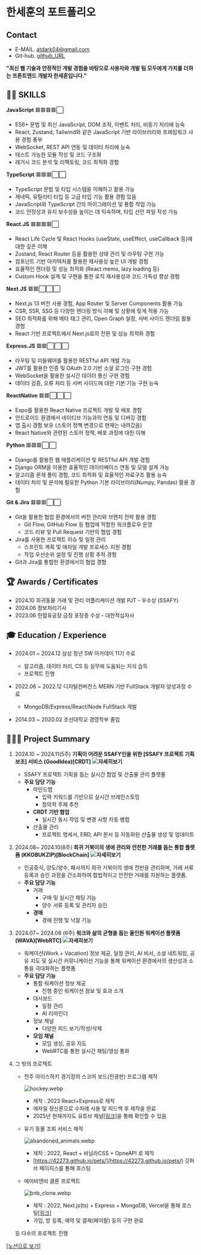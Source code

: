 # 한세훈의 포트폴리오

## Contact

- E-MAIL.      atdark04@gmail.com
- Git-hub.     [github_URL](https://github.com/DDARK00)

**"최신 웹 기술과 안정적인 개발 경험을 바탕으로 사용자와 개발 팀 모두에게 가치를 더하는 프론트엔드 개발자 한세훈입니다.”**

## 👨‍💻 **SKILLS**

**JavaScript** 🟥🟥🟥🟥⬜

- ES6+ 문법 및 최신 JavaScript, DOM 조작, 이벤트 처리, 비동기 처리에 능숙
- React, Zustand, Tailwind와 같은 JavaScript 기반 라이브러리와 프레임워크 사용 경험 풍부
- WebSocket, REST API 연동 및 데이터 처리에 능숙
- 테스트 가능한 모듈 작성 및 코드 구조화
- 레거시 코드 분석 및 리팩토링, 코드 최적화 경험

**TypeScript** 🟥🟥🟥⬜⬜

- TypeScript 문법 및 타입 시스템을 이해하고 활용 가능
- 제네릭, 유틸리티 타입 등 고급 타입 기능 활용 경험 있음
- JavaScript와 TypeScript 간의 마이그레이션 및 통합 작업 가능
- 코드 안정성과 유지 보수성을 높이는 데 익숙하며, 타입 선언 파일 작성 가능

**React.JS** 🟥🟥🟥🟥⬜

- React Life Cycle 및 React Hooks (useState, useEffect, useCallback 등)에 대한 깊은 이해
- Zustand, React Router 등을 활용한 상태 관리 및 라우팅 구현 가능
- 컴포넌트 기반 아키텍처를 활용한 재사용성 높은 UI 개발 경험
- 효율적인 렌더링 및 성능 최적화 (React.memo, lazy loading 등)
- Custom Hook 설계 및 구현을 통한 로직 재사용성과 코드 가독성 향상 경험

**Next.JS** 🟥🟥⬜⬜⬜

- Next.js 13 버전 사용 경험, App Router 및 Server Components 활용 가능
- CSR, SSR, SSG 등 다양한 렌더링 방식 이해 및 상황에 맞게 적용 가능
- SEO 최적화를 위해 메타 태그 관리, Open Graph 설정, 서버 사이드 렌더링 활용 경험
- React 기반 프로젝트에서 Next.js로의 전환 및 성능 최적화 경험

**Express.JS** 🟥🟥⬜⬜⬜

- 라우팅 및 미들웨어를 활용한 RESTful API 개발 가능
- JWT를 활용한 인증 및 OAuth 2.0 기반 소셜 로그인 구현 경험
- WebSocket을 활용한 실시간 데이터 통신 구현 경험
- 데이터 검증, 오류 처리 등 서버 사이드에 대한 기본 기능 구현 능숙

**ReactNative** 🟥🟥⬜⬜⬜

- Expo를 활용한 React Native 프로젝트 개발 및 배포 경험
- 안드로이드 환경에서 네이티브 기능과의 연동 및 디버깅 경험
- 앱 출시 경험 보유 (스토어 정책 변경으로 현재는 내려갔음)
- React Native와 관련된 스토어 정책, 배포 과정에 대한 이해

**Python** 🟥🟥🟥⬜⬜

- Django를 활용한 웹 애플리케이션 및 RESTful API 개발 경험
- Django ORM을 이용한 효율적인 데이터베이스 연동 및 모델 설계 가능
- 알고리즘 문제 풀이 경험, 코드 최적화 및 효율적인 자료구조 활용 능숙
- 데이터 처리 및 분석에 필요한 Python 기본 라이브러리(Numpy, Pandas) 활용 경험

**Git & Jira** 🟥🟥🟥⬜⬜

- Git을 활용한 협업 환경에서의 버전 관리와 브랜치 전략 활용 경험
    - Git Flow, GitHub Flow 등 협업에 적합한 워크플로우 운영
    - 코드 리뷰 및 Pull Request 기반의 협업 경험
- Jira를 사용한 프로젝트 이슈 및 일정 관리
    - 스프린트 계획 및 애자일 개발 프로세스 지원 경험
    - 작업 우선순위 설정 및 진행 상황 추적 경험
- Git과 Jira를 통합한 환경에서의 협업 경험

## 🏆 Awards / Certificates

- 2024.10     희귀동물 거래 및 관리 어플리케이션 개발 PJT - 우수상 (SSAFY)
- 2024.06     정보처리기사
- 2023.06     헌혈유공장 금장 포장증 수상 - 대한적십자사

## 🎓 Education / Experience


- 2024.01 ~ 2024.12  삼성 청년 SW 아카데미 11기 수료
  - 알고리즘, 데이터 처리, CS 등 실무에 도움되는 지식 습득
  - 프로젝트 진행
  
- 2022.06 ~ 2022.12    디지털컨버전스 MERN 기반 FullStack 개발자 양성과정 수료
  - MongoDB/Express/React/Node FullStack 개발
  
- 2014.03 ~ 2020.02    조선대학교 경영학부 졸업

## 👨🏻‍💻 Project Summary


1. 2024.10 ~ 2024.11(5주)    **기획이 어려운 SSAFY인을 위한 [SSAFY 프로젝트 기획 보조] 서비스 (GoodIdea)[CRDT] ![자세히보기](https://raw.githubusercontent.com/DDARK00/ddark00.github.io/refs/heads/main/assets/ideawebp.webp)**
    - SSAFY 프로젝트 기획을 돕는 실시간 협업 및 산출물 관리 플랫폼
    - **주요 담당 기능**
        - 마인드맵
            - 입력 키워드를 기반으로 실시간 브레인스토밍
            - 창의적 주제 추천
        - **CRDT 기반 협업**
            - 실시간 동시 작업 및 변경 사항 자동 병합
        - 산출물 관리
            - 프로젝트 명세서, ERD, API 문서 등 자동화된 산출물 생성 및 업데이트

1. 2024.08~ 2024.10(8주)    **희귀 거북이의 생애 관리와 안전한 거래를 돕는 통합 플랫폼 (KKOBUKZIP)[BlockChain] ![자세히보기](https://raw.githubusercontent.com/DDARK00/ddark00.github.io/refs/heads/main/assets/zip.webp)**
    - 인공증식, 양도/양수, 폐사까지 희귀 거북이의 생애 전반을 관리하며, 거래 서류 등록과 승인 과정을 간소화하여 합법적이고 안전한 거래를 지원하는 플랫폼.
    - **주요 담당 기능**
        - 거래
            - 구매 및 실시간 채팅 기능
            - 양수 서류 등록 및 관리자 승인
        - **경매**
            - 경매 진행 및 낙찰 기능

1. 2024.07~ 2024.08 (6주)   **워크와 삶의 균형을 돕는 올인원 워케이션 플랫폼 (WAVA)[WebRTC] ![자세히보기](https://raw.githubusercontent.com/DDARK00/ddark00.github.io/refs/heads/main/assets/wavagif.gif)**
    - 워케이션(Work + Vacation) 정보 제공, 일정 관리, AI 비서, 소셜 네트워킹, 공유 지도 및 실시간 커뮤니케이션 기능을 통해 워케이션 환경에서의 생산성과 소통을 극대화하는 플랫폼
    - **주요 담당 기능**
        - 통합 워케이션 정보 제공
            - 진행 중인 워케이션 정보 및 효과 소개
        - 대시보드
            - 일정 관리
            - AI 리마인더
        - 정보 채널
            - 다양한 피드 보기/작성/삭제
        - **모임 채널**
            - 모임 생성, 공유 지도
            - WebRTC를 통한 실시간 채팅/영상 통화

1. 그 밖의 프로젝트
    - 전주 아이스하키 경기장의 스코어 보드(전광판) 프로그램 제작
        
        ![hockey.webp](https://raw.githubusercontent.com/DDARK00/ddark00.github.io/refs/heads/main/assets/hockey.webp)
        
        - 제작 : 2023 React+Express로 제작
        - 애자일 정신론으로 수차례 사용 및 피드백 후 제작을 완료
        - 2025년 현재까지도 유튜브 채널[[링크]](https://www.youtube.com/@JJHL-b9h)을 통해 확인할 수 있음
        
    - 유기 동물 조회 서비스 제작
        
        ![abandoned_animals.webp](https://raw.githubusercontent.com/DDARK00/ddark00.github.io/refs/heads/main/assets/abandoned_animals.webp)
        
        - 제작 : 2022, React + 바닐라CSS + OpneAPI 로 제작
        - [https://42273.github.io/pets/](https://42273.github.io/pets/) 깃허브 페이지스를 통해 호스팅
        
    - 에어비앤비 클론 프로젝트
        
        ![bnb_clone.webp](https://raw.githubusercontent.com/DDARK00/ddark00.github.io/refs/heads/main/assets/bnb_clone.webp)
        
        - 제작 : 2022, Next.js(ts) + Express + MongoDB, Vercel을 통해 호스팅[[링크]](https://cloneprojectapp.vercel.app/)
        - 가입, 방 등록, 예약 및 결제(페이팔) 등의 구현 완료
    
    등 다수의 프로젝트 진행
    
[[노션으로 보기]](https://www.notion.so/1-1e40e1c04cf980ae8976fdc4de6e6a35)
